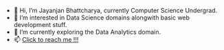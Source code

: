 - 👋 Hi, I’m Jayanjan Bhattcharya, currently Computer Science Undergrad.
- 👀 I’m interested in Data Science domains alongwith basic web development stuff.
- 🌱 I’m currently exploring the Data Analytics domain.
- 📫 [Click to reach me !!!](https://www.linkedin.com/in/jayanjan-bhattacharya-62190271/)

<!---
mejayanjan99/mejayanjan99 is a ✨ special ✨ repository because its `README.md` (this file) appears on your GitHub profile.
You can click the Preview link to take a look at your changes.
--->
